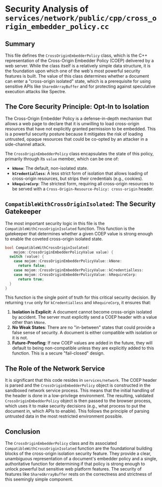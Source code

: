 # Security Analysis of `services/network/public/cpp/cross_origin_embedder_policy.cc`

## Summary

This file defines the `CrossOriginEmbedderPolicy` class, which is the C++ representation of the Cross-Origin Embedder Policy (COEP) delivered by a web server. While the class itself is a relatively simple data structure, it is the foundation upon which one of the web's most powerful security features is built. The value of this class determines whether a document can enter a "cross-origin isolated" state, which is a prerequisite for using sensitive APIs like `SharedArrayBuffer` and for protecting against speculative execution attacks like Spectre.

## The Core Security Principle: Opt-In to Isolation

The Cross-Origin Embedder Policy is a defense-in-depth mechanism that allows a web page to declare that it is unwilling to load cross-origin resources that have not explicitly granted permission to be embedded. This is a powerful security posture because it mitigates the risk of loading untrusted, opaque resources that could be co-opted by an attacker in a side-channel attack.

The `CrossOriginEmbedderPolicy` class encapsulates the state of this policy, primarily through its `value` member, which can be one of:

*   **`kNone`**: The default, non-isolated state.
*   **`kCredentialless`**: A less strict form of isolation that allows loading of cross-origin resources, but strips their credentials (e.g., cookies).
*   **`kRequireCorp`**: The strictest form, requiring all cross-origin resources to be served with a `Cross-Origin-Resource-Policy: cross-origin` header.

## `CompatibleWithCrossOriginIsolated`: The Security Gatekeeper

The most important security logic in this file is the `CompatibleWithCrossOriginIsolated` function. This function is the gatekeeper that determines whether a given COEP value is strong enough to enable the coveted cross-origin isolated state.

```cpp
bool CompatibleWithCrossOriginIsolated(
    mojom::CrossOriginEmbedderPolicyValue value) {
  switch (value) {
    case mojom::CrossOriginEmbedderPolicyValue::kNone:
      return false;
    case mojom::CrossOriginEmbedderPolicyValue::kCredentialless:
    case mojom::CrossOriginEmbedderPolicyValue::kRequireCorp:
      return true;
  }
}
```

This function is the single point of truth for this critical security decision. By returning `true` only for `kCredentialless` and `kRequireCorp`, it ensures that:

1.  **Isolation is Explicit**: A document cannot become cross-origin isolated by accident. The server must explicitly send a COEP header with a value other than `kNone`.
2.  **No Weak States**: There are no "in-between" states that could provide a false sense of security. A document is either compatible with isolation or it is not.
3.  **Future-Proofing**: If new COEP values are added in the future, they will default to being non-compatible unless they are explicitly added to this function. This is a secure "fail-closed" design.

## The Role of the Network Service

It is significant that this code resides in `services/network`. The COEP header is parsed and the `CrossOriginEmbedderPolicy` object is constructed in the sandboxed network service process. This means that the initial handling of the header is done in a low-privilege environment. The resulting, validated `CrossOriginEmbedderPolicy` object is then passed to the browser process, which uses it to make security decisions (e.g., what process to put the document in, which APIs to enable). This follows the principle of parsing untrusted data in the most restricted environment possible.

## Conclusion

The `CrossOriginEmbedderPolicy` class and its associated `CompatibleWithCrossOriginIsolated` function are the foundational building blocks of the cross-origin isolation security feature. They provide a clear, unambiguous representation of a document's embedder policy and a single, authoritative function for determining if that policy is strong enough to unlock powerful but sensitive web platform features. The security of features like `SharedArrayBuffer` rests on the correctness and strictness of this seemingly simple component.